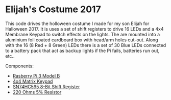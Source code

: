 # Elijah's Costume 2017

This code drives the holloween costume I made for my son Elijah for Halloween 2017. It is uses a set of shift registers to drive 16 LEDs and a 4x4 Membrane Keypad to switch effects on the lights. The are mounted into a aluminium foil coated cardboard box with head/arm holes cut-out. Along with the 16 (8 Red + 8 Green) LEDs there is a set of 30 Blue LEDs connected to a battery pack that act as backup lights if the Pi fails, batteries run out, etc..

Components:

* [Rasberry Pi 3 Model B](https://www.raspberrypi.org/products/raspberry-pi-3-model-b/)
* [4x4 Matrix Keypad](https://www.parallax.com/sites/default/files/downloads/27899-4x4-Matrix-Membrane-Keypad-v1.2.pdf)
* [SN74HC595 8-Bit Shift Register](http://www.ti.com/lit/ds/symlink/sn74hc595.pdf)
* [220 Ohms 5% Resistor](https://www.amazon.com/Projects-Resistors-Watt-Choose-Quantity/dp/B071VJNRW9)
